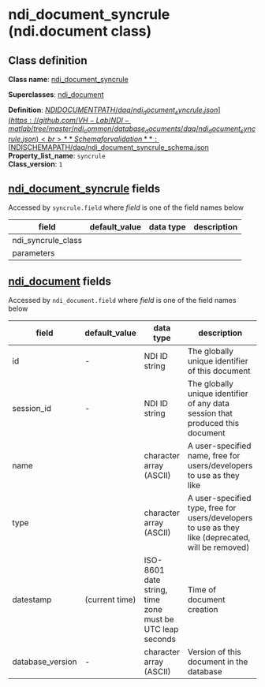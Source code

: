 # ndi_document_syncrule (ndi.document class)

## Class definition

**Class name**: [ndi_document_syncrule](ndi_document_syncrule.md)

**Superclasses**: [ndi_document](../ndi_document.md)

**Definition**: [$NDIDOCUMENTPATH/daq/ndi_document_syncrule.json](https://github.com/VH-Lab/NDI-matlab/tree/master/ndi_common/database_documents/daq/ndi_document_syncrule.json)<br>
**Schema for validation**: [$NDISCHEMAPATH/daq/ndi_document_syncrule_schema.json](https://github.com/VH-Lab/NDI-matlab/tree/master/ndi_common/schema_documents/daq/ndi_document_syncrule_schema.json)<br>
**Property_list_name**: `syncrule`<br>
**Class_version**: `1`<br>


## [ndi_document_syncrule](ndi_document_syncrule.md) fields

Accessed by `syncrule.field` where *field* is one of the field names below

| field | default_value | data type | description |
| --- | --- | --- | --- |
| ndi_syncrule_class |  |  |  |
| parameters |  |  |  |


## [ndi_document](../ndi_document.md) fields

Accessed by `ndi_document.field` where *field* is one of the field names below

| field | default_value | data type | description |
| --- | --- | --- | --- |
| id | - | NDI ID string | The globally unique identifier of this document |
| session_id | - | NDI ID string | The globally unique identifier of any data session that produced this document |
| name |  | character array (ASCII) | A user-specified name, free for users/developers to use as they like |
| type |  | character array (ASCII) | A user-specified type, free for users/developers to use as they like (deprecated, will be removed) |
| datestamp | (current time) | ISO-8601 date string, time zone must be UTC leap seconds | Time of document creation |
| database_version | - | character array (ASCII) | Version of this document in the database |


